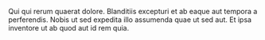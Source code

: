 Qui qui rerum quaerat dolore. Blanditiis excepturi et ab eaque aut tempora a perferendis. Nobis ut sed expedita illo assumenda quae ut sed aut. Et ipsa inventore ut ab quod aut id rem quia.